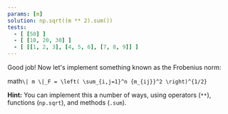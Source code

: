 ```yaml
---
params: [m]
solution: np.sqrt((m ** 2).sum())
tests:
  - [ [50] ]
  - [ [10, 20, 30] ]
  - [ [[1, 2, 3], [4, 5, 6], [7, 8, 9]] ]
---
```


Good job! Now let's implement something known as the Frobenius norm:

math`\| m \|_F = \left( \sum_{i,j=1}^n {m_{ij}}^2 \right)^{1/2}`

**Hint:** You can implement this a number of ways, using operators (`**`), functions (`np.sqrt`), and methods (`.sum`).
